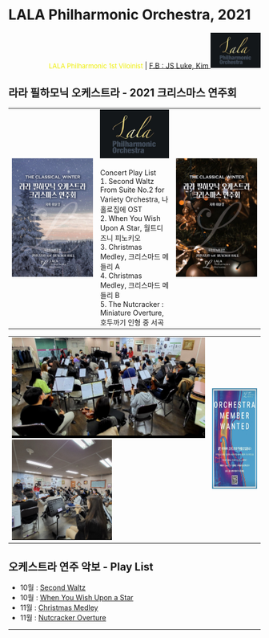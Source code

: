 
# LALA Philharmonic Orchestra, 2021

<div align='right'>
<font size=2 color='#EEEE00'>LALA Philharmonic 1st Viloinist</font>  |  <font color='blue'><a href='https://www.facebook.com/jskim.kr'>F.B : JS Luke, Kim </a></font>
<img src="./images/lala_philharmonic_logo.png" width='100px'>
</div>

## 라라 필하모닉 오케스트라 -  2021 크리스마스 연주회
<table border=0 width='960px'>
  <tr>
    <td width='35%'>
      <img src="./images/poster_20211218_1.jpg" width='300px'>
    </td>
    <td width='30%'>
      <img src="./images/lala_philharmonic_logo.png" width='250px'>
      <br/>
      <br/>Concert Play List
      <br/>1. Second Waltz From Suite No.2 for Variety Orchestra, 나홀로집에 OST
      <br/>2. When You Wish Upon A Star, 월트디즈니 피노키오
      <br/>3. Christmas Medley, 크리스마드 메들리 A
      <br/>4. Christmas Medley, 크리스마드 메들리 B
      <br/>5. The Nutcracker :  Miniature Overture, 호두까기 인형 중 서곡
    </td>
    <td width='35%'>
      <img src="./images/poster_20211218_2.jpg" width='300px'>
    </td>
  </tr>
</table>





<table border=0 width='960px'>
  <tr>
    <td>
      <img src="./images/mem_practice_01.jpg"  height='200px'>
      <img src="./images/mem_practice_02.jpg"  height='200px'>
    </td>
    <td  align='right'>
      <img src="./images/mem_wanted.jpg"  height='200px'>
    </td>
  </tr>
</table>


## 오케스트라 연주 악보 -  Play List
- 10월 : [Second Waltz                          ][PlayList-10-1]
- 10월 : [When You Wish Upon a Star     ][PlayList-10-2]
- 11월 : [Christmas Medley                    ][PlayList-11-1]
- 11월 : [Nutcracker Overture                 ][PlayList-11-2]

<hr>

[PlayList-10-1]: ./playlist/sm21_10_second_waltz                            "Go PlayList-10-1"
[PlayList-10-2]: ./playlist/sm21_10_when_you_wish_upon_a_star        "Go PlayList-10-2"
[PlayList-11-1]: ./playlist/sm21_11_christmas_medley                       "Go PlayList-11-1"
[PlayList-11-2]: ./playlist/sm21_11_nutcracker_overture                    "Go PlayList-11-2"
